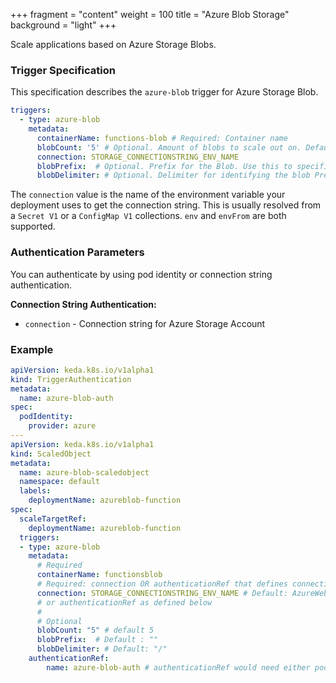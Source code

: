 +++
fragment = "content"
weight = 100
title = "Azure Blob Storage"
background = "light"
+++

Scale applications based on Azure Storage Blobs.

<!--more-->

### Trigger Specification

This specification describes the `azure-blob` trigger for Azure Storage Blob.

```yaml
triggers:
  - type: azure-blob
    metadata:
      containerName: functions-blob # Required: Container name
      blobCount: '5' # Optional. Amount of blobs to scale out on. Default: 5 blobs 
      connection: STORAGE_CONNECTIONSTRING_ENV_NAME
      blobPrefix:  # Optional. Prefix for the Blob. Use this to specifiy sub path for the blobs if required. Default : ""
      blobDelimiter: # Optional. Delimiter for identifying the blob Prefix. Default: "/"
```

The `connection` value is the name of the environment variable your deployment uses to get the connection string. This is usually resolved from a `Secret V1` or a `ConfigMap V1` collections. `env` and `envFrom` are both supported.

### Authentication Parameters

You can authenticate by using pod identity or connection string authentication.

**Connection String Authentication:**

- `connection` - Connection string for Azure Storage Account

### Example

```yaml
apiVersion: keda.k8s.io/v1alpha1
kind: TriggerAuthentication
metadata:
  name: azure-blob-auth
spec:
  podIdentity:
    provider: azure
---
apiVersion: keda.k8s.io/v1alpha1
kind: ScaledObject
metadata:
  name: azure-blob-scaledobject
  namespace: default
  labels:
    deploymentName: azureblob-function
spec:
  scaleTargetRef:
    deploymentName: azureblob-function
  triggers:
  - type: azure-blob
    metadata:
      # Required
      containerName: functionsblob
      # Required: connection OR authenticationRef that defines connection
      connection: STORAGE_CONNECTIONSTRING_ENV_NAME # Default: AzureWebJobsStorage. Reference to a connection string in deployment
      # or authenticationRef as defined below
      #
      # Optional
      blobCount: "5" # default 5
      blobPrefix:  # Default : ""
      blobDelimiter: # Default: "/"
    authenticationRef:
        name: azure-blob-auth # authenticationRef would need either podIdentity or define a connection parameter
```
